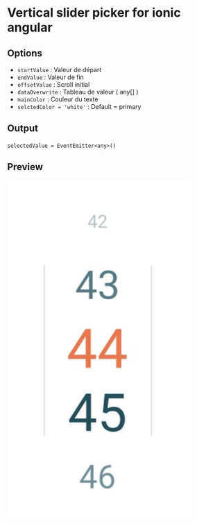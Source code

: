 # Vertical slider picker for ionic angular

## Options

- `startValue` : Valeur de départ
- `endValue` : Valeur de fin
- `offsetValue` : Scroll initial
- `dataOverwrite` : Tableau de valeur ( any[] )
- `mainColor` : Couleur du texte
- `selctedColor = 'white'` : Default = primary

## Output
`selectedValue = EventEmitter<any>()`
  
## Preview

![Demo](./demo.png)
